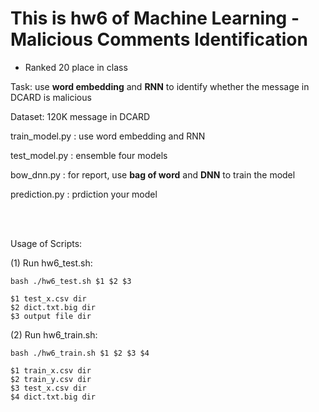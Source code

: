 # This is hw6  of Machine Learning - Malicious Comments Identification
* Ranked 20 place in class

Task: use **word embedding** and **RNN** to identify whether the message in DCARD is malicious

Dataset: 120K message in DCARD

train_model.py :  use word embedding and RNN

test_model.py : ensemble four models

bow_dnn.py : for report, use **bag of word** and **DNN** to train the model

prediction.py : prdiction your model 

<br><br>
    
Usage of Scripts:

(1) Run hw6_test.sh:

    bash ./hw6_test.sh $1 $2 $3

    $1 test_x.csv dir
    $2 dict.txt.big dir
    $3 output file dir

(2) Run hw6_train.sh:

    bash ./hw6_train.sh $1 $2 $3 $4
    
    $1 train_x.csv dir
    $2 train_y.csv dir
    $3 test_x.csv dir
    $4 dict.txt.big dir
